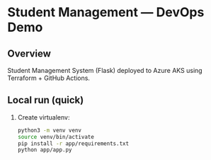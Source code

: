 # Student Management — DevOps Demo

## Overview
Student Management System (Flask) deployed to Azure AKS using Terraform + GitHub Actions.

## Local run (quick)
1. Create virtualenv:
   ```bash
   python3 -m venv venv
   source venv/bin/activate
   pip install -r app/requirements.txt
   python app/app.py
